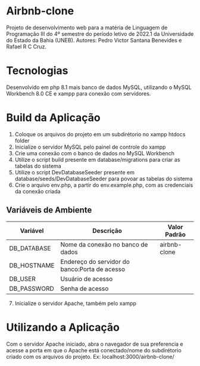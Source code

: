 # Airbnb-clone

Projeto de desenvolvimento web para a matéria de Linguagem de Programação III do 4º semestre do período letivo de 2022.1 da Universidade do Estado da Bahia (UNEB).
Autores: Pedro Victor Santana Benevides e Rafael R C Cruz.

# Tecnologias

Desenvolvido em php 8.1 mais banco de dados MySQL, utilizando o MySQL Workbench 8.0 CE e xampp para conexão com servidores.

# Build da Aplicação

1. Coloque os arquivos do projeto em um subdirétorio no xampp htdocs folder
2. Inicialize o servidor MySQL pelo painel de controle do xampp
3. Crie uma conexão com o banco de dados no MySQL Workbench
4. Utilize o script build presente em database/migrations para criar as tabelas do sistema
5. Utilize o script DevDatabaseSeeder presente em database/seeds/DevDatabaseSeeder para povoar as tabelas do sistema
6. Crie o arquivo env.php, a partir do env.example.php, com as credenciais da conexão criada

<h2 id="variaveis-ambiente">Variáveis de Ambiente</h2>

| Variável    | Descrição                                     | Valor Padrão |
| ----------- | --------------------------------------------- | ------------ |
| DB_DATABASE | Nome da conexão no banco de dados             | airbnb-clone |
| DB_HOSTNAME | Endereço do servidor do banco:Porta de acesso |              |
| DB_USER     | Usuário de acesso                             |              |
| DB_PASSWORD | Senha de acesso                               |              |

7. Inicialize o servidor Apache, também pelo xampp

# Utilizando a Aplicação

Com o servidor Apache iniciado, abra o navegador de sua preferencia e acesse a porta em que o Apache está conectado/nome do subdirétorio criado com os arquivos do projeto. Ex: localhost:3000/airbnb-clone/
